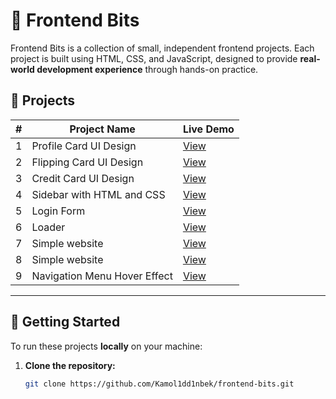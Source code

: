 # 🚀 Frontend Bits  

Frontend Bits is a collection of small, independent frontend projects. Each project is built using HTML, CSS, and JavaScript, designed to provide **real-world development experience** through hands-on practice.  

## 📂 Projects  

| #  | Project Name  | Live Demo  |
|----|-------------|------------|
| 1  | Profile Card UI Design | [View](https://fbit-profile-card.netlify.app/) |
| 2  | Flipping Card UI Design | [View](https://fbit-flipping-card.netlify.app/) |
| 3  | Credit Card UI Design | [View](https://fbit-credit-card.netlify.app/) |
| 4  | Sidebar with HTML and CSS | [View](https://fbit-sidebar.netlify.app/) |
| 5  | Login Form  | [View](https://fbit-login-form.netlify.app/) |
| 6  | Loader  | [View](https://fbit-loader.netlify.app/) |
| 7  | Simple website  | [View](https://fbit-simple-website.netlify.app/) |
| 8  | Simple website  | [View](https://fbit-slider.netlify.app/) |
| 9  | Navigation Menu Hover Effect  | [View](https://fbit-navigation-menu.netlify.app/) |
 

---

## 🚀 Getting Started  
To run these projects **locally** on your machine:  
1. **Clone the repository:**  
   ```bash
   git clone https://github.com/Kamol1dd1nbek/frontend-bits.git

